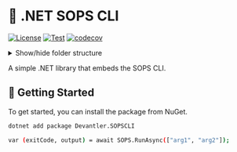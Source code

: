 # 🔐 .NET SOPS CLI

[![License](https://img.shields.io/badge/License-Apache_2.0-blue.svg)](https://opensource.org/licenses/Apache-2.0)
[![Test](https://github.com/devantler-tech/dotnet-sops-cli/actions/workflows/test.yaml/badge.svg)](https://github.com/devantler-tech/dotnet-sops-cli/actions/workflows/test.yaml)
[![codecov](https://codecov.io/gh/devantler-tech/dotnet-sops-cli/graph/badge.svg?token=RhQPb4fE7z)](https://codecov.io/gh/devantler-tech/dotnet-sops-cli)

<details>
  <summary>Show/hide folder structure</summary>

<!-- readme-tree start -->
```
.
├── .github
│   └── workflows
├── scripts
├── src
│   └── Devantler.SOPSCLI
│       └── runtimes
│           ├── linux-arm64
│           │   └── native
│           ├── linux-x64
│           │   └── native
│           ├── osx-arm64
│           │   └── native
│           ├── osx-x64
│           │   └── native
│           ├── win-arm64
│           │   └── native
│           └── win-x64
│               └── native
└── tests
    └── Devantler.SOPSCLI.Tests
        └── SOPSTests

22 directories
```
<!-- readme-tree end -->

</details>

A simple .NET library that embeds the SOPS CLI.

## 🚀 Getting Started

To get started, you can install the package from NuGet.

```bash
dotnet add package Devantler.SOPSCLI

var (exitCode, output) = await SOPS.RunAsync(["arg1", "arg2"]);
```
